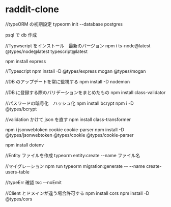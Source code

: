 # raddit-clone

//typeORM の初期設定
typeorm init --database postgres

psql で db 作成

//Typwscript をインストール　最新のバージョン
npm i ts-node@latest @types/node@latest typescript@latest

npm install express

//Typescript
npm install -D @types/express mogan @types/mogan

//DB のアップデートを常に監視する
npm install -D nodemon

//DB に登録する際のバリデーションをまとめたもの
npm install class-validator

//パスワードの暗号化　ハッシュ化
npm install bcrypt
npm i -D @types/bcrypt

//validation かけて json を直す
npm install class-transformer

npm i jsonwebtoken cookie cookie-parser
npm install -D @types/jsonwebtoken @types/cookie @types/cookie-parser

npm install dotenv

//Entity ファイルを作成
typeorm entity:create --name ファイル名

//マイグレーション
npm run typeorm migration:generate -- --name create-users-table

//typeErr 確認
tsc --noEmit

//Client とドメインが違う場合許可する
npm install cors
npm install -D @types/cors
